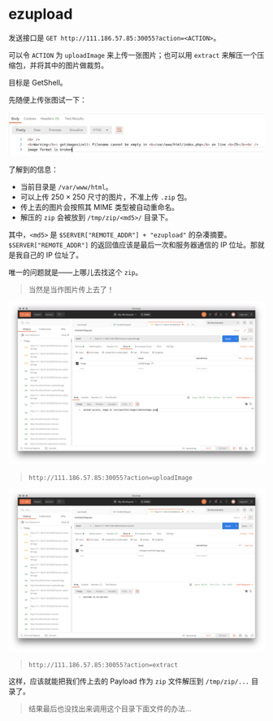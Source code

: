 # ezupload

发送接口是 `GET http://111.186.57.85:30055?action=<ACTION>`。

可以令 `ACTION` 为 `uploadImage` 来上传一张图片；也可以用 `extract` 来解压一个压缩包，并将其中的图片做裁剪。

目标是 GetShell。

先随便上传张图试一下：

![image-20201016162838376](notes.assets/image-20201016162838376.png)

了解到的信息：

* 当前目录是 `/var/www/html`。
* 可以上传 $250 \times 250$ 尺寸的图片，不准上传 `.zip` 包。
* 传上去的图片会按照其 MIME 类型被自动重命名。
* 解压的 `zip` 会被放到 `/tmp/zip/<md5>/` 目录下。

其中，`<md5>` 是 `$SERVER["REMOTE_ADDR"] + "ezupload"` 的杂凑摘要。`$SERVER["REMOTE_ADDR"]` 的返回值应该是最后一次和服务器通信的 IP 位址。那就是我自己的 IP 位址了。

唯一的问题就是——上哪儿去找这个 `zip`。

> 当然是当作图片传上去了！

![image-20201016195714201](notes.assets/image-20201016195714201.png)

> `http://111.186.57.85:30055?action=uploadImage`

![image-20201016195801106](notes.assets/image-20201016195801106.png)

> `http://111.186.57.85:30055?action=extract`

这样，应该就能把我们传上去的 Payload 作为 `zip` 文件解压到 `/tmp/zip/...` 目录了。

> 结果最后也没找出来调用这个目录下面文件的办法…